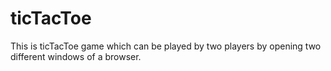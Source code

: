 # ticTacToe
This is ticTacToe game which can be played by two players by opening two different windows of a browser. 
